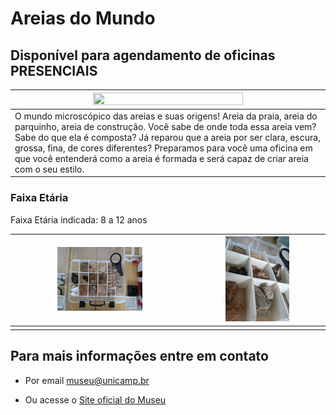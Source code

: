 # Areias do Mundo

## Disponível para agendamento de oficinas PRESENCIAIS

| <img src="areaia.png" width="70%" height="70%"> |
|-----|
| O mundo microscópico das areias e suas origens! Areia da praia, areia do parquinho, areia de construção. Você sabe de onde toda essa areia vem? Sabe do que ela é composta? Já reparou que a areia por ser clara, escura, grossa, fina, de cores diferentes? Preparamos para você uma oficina em que você entenderá como a areia é formada e será capaz de criar areia com o seu estilo.|

### Faixa Etária

Faixa Etária indicada: 8 a 12 anos

|<img src="de237b4a-c1de-4b5f-a60f-48558d9d33de.jfif" width="50%" height="50%">|<img src="b1a6747d-472b-4f45-9ad3-5e5eb10debdc.jfif" width="50%" height="50%">|
|------|------|
|||

## Para mais informações entre em contato

* Por email museu@unicamp.br

* Ou acesse o [Site oficial do Museu](https://www.mc.unicamp.br/visite)
